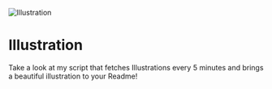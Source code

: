 ![Illustration](https://i.redd.it/14ir91wix0rb1.jpg?width=100&height=100)

# Illustration
Take a look at my script that fetches Illustrations every 5 minutes and brings a beautiful illustration to your Readme!